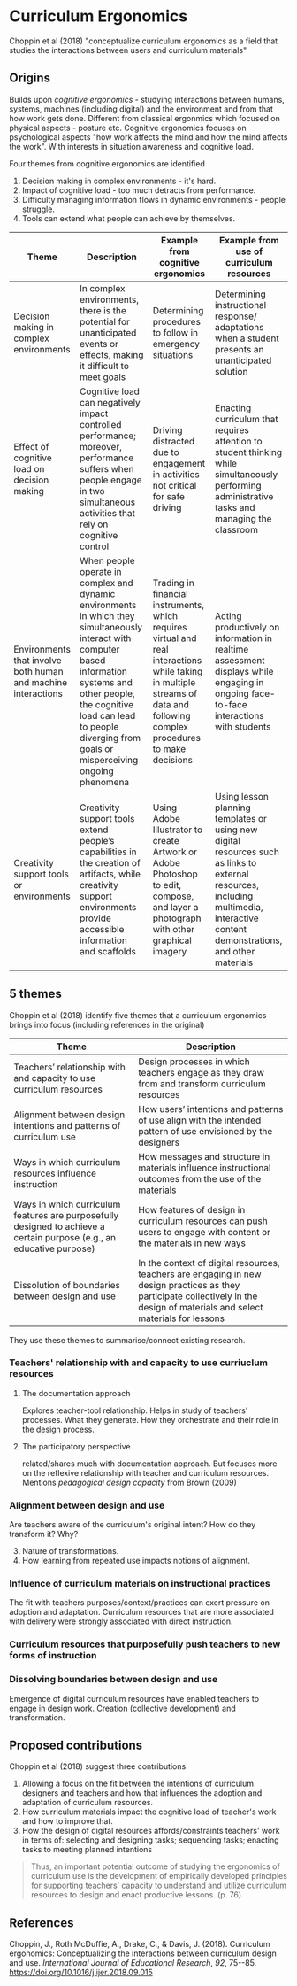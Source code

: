 # Curriculum Ergonomics



Choppin et al (2018) "conceptualize curriculum ergonomics as a field that studies the interactions between users and curriculum materials" 

## Origins

Builds upon _cognitive ergonomics_ - studying interactions between humans, systems, machines (including digital) and the environment and from that how work gets done. Different from classical ergonmics which focused on physical aspects - posture etc. Cognitive ergonomics focuses on psychological aspects "how work affects the mind and how the mind affects the work". With interests in situation awareness and cognitive load.

Four themes from cognitive ergonomics are identified

1. Decision making in complex environments - it's hard.
2. Impact of cognitive load - too much detracts from performance.
3. Difficulty managing information flows in dynamic environments - people struggle.
4. Tools can extend what people can achieve by themselves.

| Theme | Description | Example from cognitive ergonomics | Example from use of curriculum resources |
| --- | --- | --- | --- | 
| Decision making in complex environments | In complex environments, there is the potential for unanticipated events or effects, making it difficult to meet goals | Determining procedures to follow in emergency situations | Determining instructional response/ adaptations when a student presents an unanticipated solution | 
| Effect of cognitive load on decision making | Cognitive load can negatively impact controlled performance; moreover, performance suffers when people engage in two simultaneous activities that rely on cognitive control | Driving distracted due to engagement in activities not critical for safe driving | Enacting curriculum that requires attention to student thinking while simultaneously performing administrative tasks and managing the classroom |
| Environments that involve both human and machine interactions | When people operate in complex and dynamic environments in which they simultaneously interact with computer based information systems and other people, the cognitive load can lead to people diverging from goals or misperceiving ongoing phenomena | Trading in financial instruments, which requires virtual and real interactions while taking in multiple streams of data and following complex procedures to make decisions | Acting productively on information in realtime assessment displays while engaging in ongoing face-to-face interactions with students |
| Creativity support tools or environments | Creativity support tools extend people’s capabilities in the creation of artifacts, while creativity support environments provide accessible information and scaffolds | Using Adobe Illustrator to create Artwork or Adobe Photoshop to edit, compose, and layer a photograph with other graphical imagery | Using lesson planning templates or using new digital resources such as links to external resources, including multimedia, interactive content demonstrations, and other materials |


## 5 themes

Choppin et al (2018) identify five themes that a curriculum ergonomics brings into focus (including references in the original)

| Theme | Description |
| --- | --- |
| Teachers’ relationship with and capacity to use curriculum resources | Design processes in which teachers engage as they draw from and transform curriculum resources  |
| Alignment between design intentions and patterns of curriculum use | How users’ intentions and patterns of use align with the intended pattern of use envisioned by the designers | 
| Ways in which curriculum resources influence instruction | How messages and structure in materials influence instructional outcomes from the use of the materials |
| Ways in which curriculum features are purposefully designed to achieve a certain purpose (e.g., an educative purpose) | How features of design in curriculum resources can push users to engage with content or the materials in new ways | 
| Dissolution of boundaries between design and use | In the context of digital resources, teachers are engaging in new design practices as they participate collectively in the design of materials and select materials for lessons |

They use these themes to summarise/connect existing research.

### Teachers' relationship with and capacity to use curriuclum resources

1. The documentation approach

    Explores teacher-tool relationship. Helps in study of teachers' processes. What they generate. How they orchestrate and their role in the design process.


2. The participatory perspective

    related/shares much with documentation approach. But focuses more on the reflexive relationship with teacher and curriculum resources. Mentions _pedagogical design capacity_ from Brown (2009)

### Alignment between design and use

Are teachers aware of the curriculum's original intent? How do they transform it? Why?

3. Nature of transformations.
4. How learning from repeated use impacts notions of alignment.

### Influence of curriculum materials on instructional practices 

The fit with teachers purposes/context/practices can exert pressure on adoption and adaptation.  Curriculum resources that are more associated with delivery were strongly associated with direct instruction.

### Curriculum resources that purposefully push teachers to new forms of instruction

### Dissolving boundaries between design and use

Emergence of digital curriculum resources have enabled teachers to engage in design work. Creation (collective development) and transformation.


## Proposed contributions

Choppin et al (2018) suggest three contributions

1. Allowing a focus on the fit between the intentions of curriculum designers and teachers and how that influences the adoption and adaptation of curriculum resources.
2. How curriculum materials impact the cognitive load of teacher's work and how to improve that.
3. How the design of digital resources affords/constraints teachers' work in terms of: selecting and designing tasks; sequencing tasks; enacting tasks to meeting planned intentions

> Thus, an important potential outcome of studying the ergonomics of curriculum use is the development of empirically developed principles for supporting teachers’ capacity to understand and utilize curriculum resources to design and enact productive lessons. (p. 76)




## References

Choppin, J., Roth McDuffie, A., Drake, C., & Davis, J. (2018). Curriculum ergonomics: Conceptualizing the interactions between curriculum design and use. *International Journal of Educational Research*, *92*, 75--85. <https://doi.org/10.1016/j.ijer.2018.09.015>


